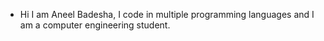 - Hi I am Aneel Badesha, I code in multiple programming languages and I am a computer engineering student.
